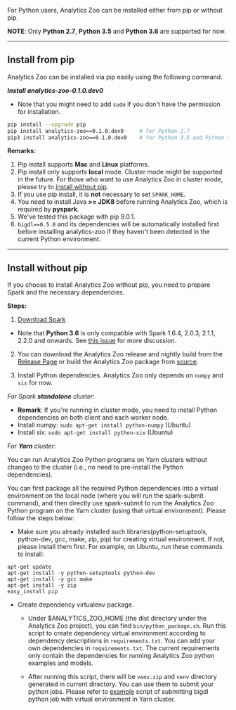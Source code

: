 For Python users, Analytics Zoo can be installed either from pip or without pip.

**NOTE**: Only __Python 2.7__, __Python 3.5__ and __Python 3.6__ are supported for now.

---
## Install from pip

Analytics Zoo can be installed via pip easily using the following command.

***Install analytics-zoo-0.1.0.dev0***

* Note that you might need to add `sudo` if you don't have the permission for installation.

```bash
pip install --upgrade pip
pip install analytics-zoo==0.1.0.dev0     # for Python 2.7
pip3 install analytics-zoo==0.1.0.dev0    # for Python 3.5 and Python 3.6
```

**Remarks:**

1. Pip install supports __Mac__ and __Linux__ platforms.
2. Pip install only supports __local__ mode. Cluster mode might be supported in the future. For those who want to use Analytics Zoo in cluster mode, please try to [install without pip](#install-without-pip).
3. If you use pip install, it is __not__ necessary to set `SPARK_HOME`.
4. You need to install Java __>= JDK8__ before running Analytics Zoo, which is required by __pyspark__.
5. We've tested this package with pip 9.0.1.
6. `bigdl==0.5.0` and its dependencies will be automatically installed first before installing analytics-zoo if they haven't been detected in the current Python environment.


---
## Install without pip

If you choose to install Analytics Zoo without pip, you need to prepare Spark and the necessary dependencies.

**Steps:**
1. [Download Spark](https://spark.apache.org/downloads.html)

- Note that __Python 3.6__ is only compatible with Spark 1.6.4, 2.0.3, 2.1.1, 2.2.0 and onwards. See [this issue](https://issues.apache.org/jira/browse/SPARK-19019) for more discussion.


2. You can download the Analytics Zoo release and nightly build from the [Release Page](../release-download.md)
  or build the Analytics Zoo package from [source](../ScalaUserGuide/install.md/#build-with-script-recommended).

3. Install Python dependencies. Analytics Zoo only depends on `numpy` and `six` for now.

*For Spark __standalone__ cluster*:

* __Remark__: If you're running in cluster mode, you need to install Python dependencies on both client and each worker node.
* Install numpy: 
```sudo apt-get install python-numpy``` (Ubuntu)
* Install six: 
```sudo apt-get install python-six``` (Ubuntu)

*For __Yarn__ cluster*:

You can run Analytics Zoo Python programs on Yarn clusters without changes to the cluster (i.e., no need to pre-install the Python dependencies).

You can first package all the required Python dependencies into a virtual environment on the local node (where you will run the spark-submit command),
and then directly use spark-submit to run the Analytics Zoo Python program on the Yarn cluster (using that virtual environment). Please follow the steps below: 
   
* Make sure you already installed such libraries(python-setuptools, python-dev, gcc, make, zip, pip) for creating virtual environment. If not, please install them first.
For example, on Ubuntu, run these commands to install:
```
apt-get update
apt-get install -y python-setuptools python-dev
apt-get install -y gcc make
apt-get install -y zip
easy_install pip
```
* Create dependency virtualenv package.
    * Under $ANALYTICS_ZOO_HOME (the dist directory under the Analytics Zoo project), you can find ```bin/python_package.sh```. Run this script to create dependency virtual environment according to dependency descriptions in `requirements.txt`. You can add your own dependencies in `requirements.txt`. The current requirements only contain the dependencies for running Analytics Zoo python examples and models.

    * After running this script, there will be `venv.zip` and `venv` directory generated in current directory. You can use them to submit your python jobs. Please refer to [example](run-without-pip.md#yarn.example) script of submitting bigdl python job with virtual environment in Yarn cluster.